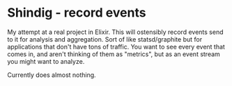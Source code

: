 # Shindig - record events

My attempt at a real project in Elixir.  This will ostensibly record events send to it for analysis and aggregation.  Sort of like statsd/graphite but for
applications that don't have tons of traffic.  You want to see every event that comes in, and aren't thinking of them as "metrics", but as an event stream
you might want to analyze.


Currently does almost nothing.
